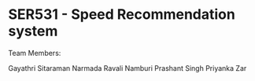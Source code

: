 # SER531 - Speed Recommendation system

Team Members:

Gayathri Sitaraman
Narmada Ravali Namburi
Prashant Singh
Priyanka Zar
